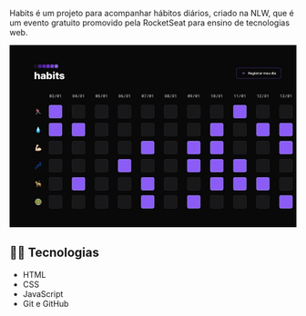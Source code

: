 Habits é um projeto para acompanhar hábitos diários, criado na NLW, que é um evento gratuito promovido pela RocketSeat para ensino de tecnologias web.

![preview](./.github/preview.jpeg.jpeg)

## 👩‍💻 Tecnologias

- HTML
- CSS
- JavaScript
- Git e GitHub
